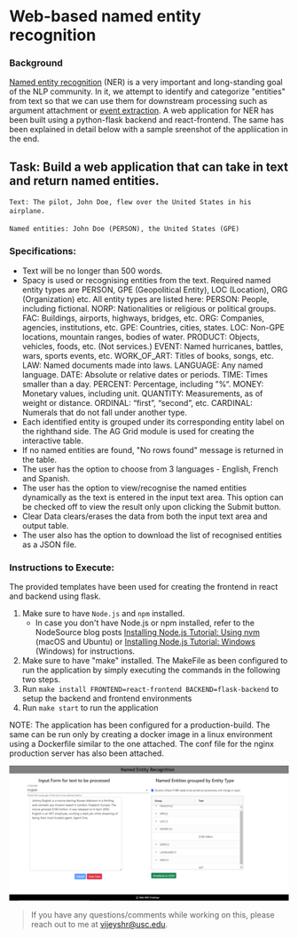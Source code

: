 # Web-based named entity recognition

### Background

[Named entity recognition](https://en.wikipedia.org/wiki/Named-entity_recognition) (NER) is a very important and long-standing goal of the NLP community. In it, we attempt to identify and categorize "entities" from text so that we can use them for downstream processing such as argument attachment or [event extraction](http://ceur-ws.org/Vol-779/derive2011_submission_1.pdf). A web application for NER has been built using a python-flask backend and react-frontend. The same has been explained in detail below with a sample sreenshot of the appliication in the end.

## Task: Build a web application that can take in text and return named entities.

```
Text: The pilot, John Doe, flew over the United States in his airplane.

Named entities: John Doe (PERSON), the United States (GPE)
```

### Specifications:
* Text will be no longer than 500 words.
* Spacy is used or recognising entities from the text. Required named entity types are PERSON, GPE (Geopolitical Entity), LOC (Location), ORG (Organization) etc. All entity types are listed here: 
PERSON:      People, including fictional.
NORP:        Nationalities or religious or political groups.
FAC:         Buildings, airports, highways, bridges, etc.
ORG:         Companies, agencies, institutions, etc.
GPE:         Countries, cities, states.
LOC:         Non-GPE locations, mountain ranges, bodies of water.
PRODUCT:     Objects, vehicles, foods, etc. (Not services.)
EVENT:       Named hurricanes, battles, wars, sports events, etc.
WORK_OF_ART: Titles of books, songs, etc.
LAW:         Named documents made into laws.
LANGUAGE:    Any named language.
DATE:        Absolute or relative dates or periods.
TIME:        Times smaller than a day.
PERCENT:     Percentage, including ”%“.
MONEY:       Monetary values, including unit.
QUANTITY:    Measurements, as of weight or distance.
ORDINAL:     “first”, “second”, etc.
CARDINAL:    Numerals that do not fall under another type.
* Each identified entity is grouped under its corresponding entity label on the righthand side. The AG Grid module is used for creating the interactive table.
* If no named entities are found, "No rows found" message is returned in the table.
* The user has the option to choose from 3 languages - English, French and Spanish. 
* The user has the option to view/recognise the named entities dynamically as the text is entered in the input text area. This option can be checked off to view the result only upon clicking the Submit button. 
* Clear Data clears/erases the data from both the input text area and output table.
* The user also has the option to download the list of recognised entities as a JSON file.

### Instructions to Execute:
The provided templates have been used for creating the frontend in react and backend using flask.
1. Make sure to have `Node.js` and `npm` installed.
   * In case you don't have Node.js or npm installed, refer to the NodeSource blog posts [Installing Node.js Tutorial: Using nvm](https://nodesource.com/blog/installing-node-js-tutorial-using-nvm-on-mac-os-x-and-ubuntu/) (macOS and Ubuntu) or [Installing Node.js Tutorial: Windows](https://nodesource.com/blog/installing-nodejs-tutorial-windows/) (Windows) for instructions.
2. Make sure to have "make" installed. The MakeFile as been configured to run the application by simply executing the commands in the following two steps.
3. Run `make install FRONTEND=react-frontend BACKEND=flask-backend` to setup the backend and frontend environments
4. Run `make start` to run the application

NOTE: The application has been configured for a production-build. The same can be run only by creating a docker image in a linux environment using a Dockerfile similar to the one attached. The conf file for the nginx production server has also been attached.

![Example app](./assets/ner-screenshot.png)

> If you have any questions/comments while working on this, please reach out to me at vijeyshr@usc.edu.
